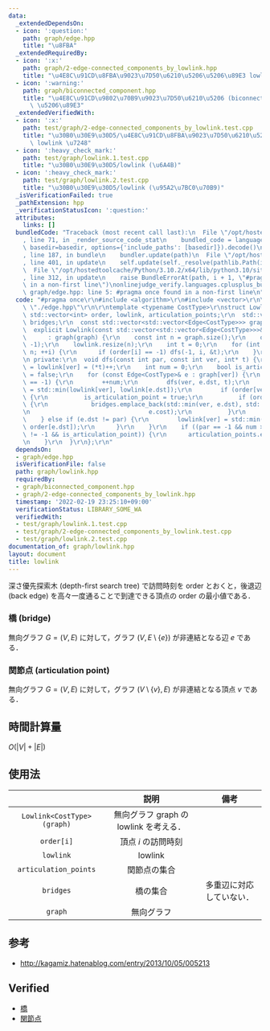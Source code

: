 ```yaml
---
data:
  _extendedDependsOn:
  - icon: ':question:'
    path: graph/edge.hpp
    title: "\u8FBA"
  _extendedRequiredBy:
  - icon: ':x:'
    path: graph/2-edge-connected_components_by_lowlink.hpp
    title: "\u4E8C\u91CD\u8FBA\u9023\u7D50\u6210\u5206\u5206\u89E3 lowlink \u7248"
  - icon: ':warning:'
    path: graph/biconnected_component.hpp
    title: "\u4E8C\u91CD\u9802\u70B9\u9023\u7D50\u6210\u5206 (biconnected component)\
      \ \u5206\u89E3"
  _extendedVerifiedWith:
  - icon: ':x:'
    path: test/graph/2-edge-connected_components_by_lowlink.test.cpp
    title: "\u30B0\u30E9\u30D5/\u4E8C\u91CD\u8FBA\u9023\u7D50\u6210\u5206\u5206\u89E3\
      \ lowlink \u7248"
  - icon: ':heavy_check_mark:'
    path: test/graph/lowlink.1.test.cpp
    title: "\u30B0\u30E9\u30D5/lowlink (\u6A4B)"
  - icon: ':heavy_check_mark:'
    path: test/graph/lowlink.2.test.cpp
    title: "\u30B0\u30E9\u30D5/lowlink (\u95A2\u7BC0\u70B9)"
  _isVerificationFailed: true
  _pathExtension: hpp
  _verificationStatusIcon: ':question:'
  attributes:
    links: []
  bundledCode: "Traceback (most recent call last):\n  File \"/opt/hostedtoolcache/Python/3.10.2/x64/lib/python3.10/site-packages/onlinejudge_verify/documentation/build.py\"\
    , line 71, in _render_source_code_stat\n    bundled_code = language.bundle(stat.path,\
    \ basedir=basedir, options={'include_paths': [basedir]}).decode()\n  File \"/opt/hostedtoolcache/Python/3.10.2/x64/lib/python3.10/site-packages/onlinejudge_verify/languages/cplusplus.py\"\
    , line 187, in bundle\n    bundler.update(path)\n  File \"/opt/hostedtoolcache/Python/3.10.2/x64/lib/python3.10/site-packages/onlinejudge_verify/languages/cplusplus_bundle.py\"\
    , line 401, in update\n    self.update(self._resolve(pathlib.Path(included), included_from=path))\n\
    \  File \"/opt/hostedtoolcache/Python/3.10.2/x64/lib/python3.10/site-packages/onlinejudge_verify/languages/cplusplus_bundle.py\"\
    , line 312, in update\n    raise BundleErrorAt(path, i + 1, \"#pragma once found\
    \ in a non-first line\")\nonlinejudge_verify.languages.cplusplus_bundle.BundleErrorAt:\
    \ graph/edge.hpp: line 5: #pragma once found in a non-first line\n"
  code: "#pragma once\r\n#include <algorithm>\r\n#include <vector>\r\n\r\n#include\
    \ \"./edge.hpp\"\r\n\r\ntemplate <typename CostType>\r\nstruct Lowlink {\r\n \
    \ std::vector<int> order, lowlink, articulation_points;\r\n  std::vector<Edge<CostType>>\
    \ bridges;\r\n  const std::vector<std::vector<Edge<CostType>>> graph;\r\n\r\n\
    \  explicit Lowlink(const std::vector<std::vector<Edge<CostType>>>& graph)\r\n\
    \      : graph(graph) {\r\n    const int n = graph.size();\r\n    order.assign(n,\
    \ -1);\r\n    lowlink.resize(n);\r\n    int t = 0;\r\n    for (int i = 0; i <\
    \ n; ++i) {\r\n      if (order[i] == -1) dfs(-1, i, &t);\r\n    }\r\n  }\r\n\r\
    \n private:\r\n  void dfs(const int par, const int ver, int* t) {\r\n    order[ver]\
    \ = lowlink[ver] = (*t)++;\r\n    int num = 0;\r\n    bool is_articulation_point\
    \ = false;\r\n    for (const Edge<CostType>& e : graph[ver]) {\r\n      if (order[e.dst]\
    \ == -1) {\r\n        ++num;\r\n        dfs(ver, e.dst, t);\r\n        lowlink[ver]\
    \ = std::min(lowlink[ver], lowlink[e.dst]);\r\n        if (order[ver] <= lowlink[e.dst])\
    \ {\r\n          is_articulation_point = true;\r\n          if (order[ver] < lowlink[e.dst])\
    \ {\r\n            bridges.emplace_back(std::min(ver, e.dst), std::max(ver, e.dst),\r\
    \n                                 e.cost);\r\n          }\r\n        }\r\n  \
    \    } else if (e.dst != par) {\r\n        lowlink[ver] = std::min(lowlink[ver],\
    \ order[e.dst]);\r\n      }\r\n    }\r\n    if ((par == -1 && num >= 2) || (par\
    \ != -1 && is_articulation_point)) {\r\n      articulation_points.emplace_back(ver);\r\
    \n    }\r\n  }\r\n};\r\n"
  dependsOn:
  - graph/edge.hpp
  isVerificationFile: false
  path: graph/lowlink.hpp
  requiredBy:
  - graph/biconnected_component.hpp
  - graph/2-edge-connected_components_by_lowlink.hpp
  timestamp: '2022-02-19 23:25:10+09:00'
  verificationStatus: LIBRARY_SOME_WA
  verifiedWith:
  - test/graph/lowlink.1.test.cpp
  - test/graph/2-edge-connected_components_by_lowlink.test.cpp
  - test/graph/lowlink.2.test.cpp
documentation_of: graph/lowlink.hpp
layout: document
title: lowlink
---
```


深さ優先探索木 (depth-first search tree) で訪問時刻を $\mathrm{order}$ とおくと，後退辺 (back edge) を高々一度通ることで到達できる頂点の $\mathrm{order}$ の最小値である．


### 橋 (bridge)

無向グラフ $G = (V, E)$ に対して，グラフ $(V, E \setminus \lbrace e \rbrace)$ が非連結となる辺 $e$ である．


### 関節点 (articulation point)

無向グラフ $G = (V, E)$ に対して，グラフ $(V \setminus \lbrace v \rbrace, E)$ が非連結となる頂点 $v$ である．


## 時間計算量

$O(\lvert V \rvert + \lvert E \rvert)$


## 使用法

||説明|備考|
|:--:|:--:|:--:|
|`Lowlink<CostType>(graph)`|無向グラフ $\mathrm{graph}$ の lowlink を考える．||
|`order[i]`|頂点 $i$ の訪問時刻||
|`lowlink`|lowlink||
|`articulation_points`|関節点の集合||
|`bridges`|橋の集合|多重辺に対応していない．|
|`graph`|無向グラフ||


## 参考

- http://kagamiz.hatenablog.com/entry/2013/10/05/005213


## Verified

- [橋](https://onlinejudge.u-aizu.ac.jp/solutions/problem/GRL_3_B/review/4082818/emthrm/C++14)
- [関節点](https://onlinejudge.u-aizu.ac.jp/solutions/problem/GRL_3_A/review/4082810/emthrm/C++14)
